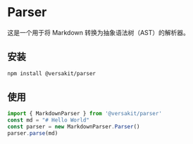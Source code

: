 # Parser

这是一个用于将 Markdown 转换为抽象语法树（AST）的解析器。

## 安装

```bash
npm install @versakit/parser
```

## 使用

```TypeScript
import { MarkdownParser } from '@versakit/parser'
const md = "# Hello World"
const parser = new MarkdownParser.Parser()
parser.parse(md)
```
